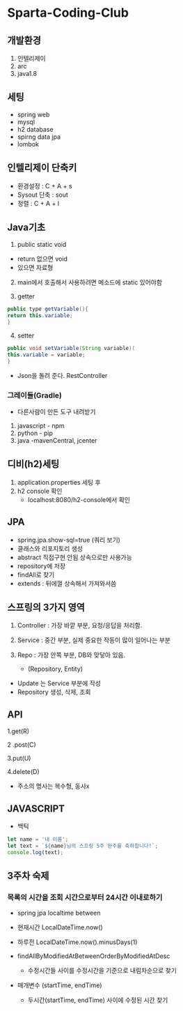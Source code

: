 # Sparta-Coding-Club
## 개발환경
1. 인텔리제이
2. arc
3. java1.8

## 세팅
- spring web
- mysql
- h2 database
- spirng data jpa
- lombok

## 인텔리제이 단축키
- 환경설정 : C + A + s
- Sysout 단축 : sout
- 정렬 : C + A + l

## Java기초
1. public static void
- return 없으면 void
- 있으면 자료형

2. main에서 호출해서 사용하려면 메소드에 static 있어야함

3. getter
```java
public type getVariable(){
return this.variable;
}
```
4. setter
```java
public void setVariable(String variable)(
this.variable = variable;
}
```

- Json을 돌려 준다. RestController

### 그레이들(Gradle)
- 다른사람이 만든 도구 내려받기
1. javascript - npm
2. python - pip
3. java -mavenCentral, jcenter

## 디비(h2)세팅
1. application.properties 세팅 후 
2. h2 console 확인
    - localhost:8080/h2-console에서 확인

## JPA
- spring.jpa.show-sql=true (쿼리 보기)
- 클래스와 리포지토리 생성
- abstract 직접구현 안됨 상속으로만 사용가능
- repository에 저장
- findAll로 찾기
- extends : 뒤에껄 상속해서 가져와서씀

## 스프링의 3가지 영역
1. Controller : 가장 바깥 부분, 요청/응답을 처리함.

2. Service : 중간 부분, 실제 중요한 작동이 많이 일어나는 부분

3. Repo : 가장 안쪽 부분, DB와 맞닿아 있음.
    - (Repository, Entity)

- Update 는 Service 부분에 작성
- Repository 생성, 삭제, 조회

## API
1.get(R)

2 .post(C)

3.put(U)

4.delete(D)

- 주소의 명사는 복수형, 동사x

## JAVASCRIPT
- 백틱
```javascript
let name = '내 이름';
let text = `${name}님의 스프링 5주 완주를 축하합니다!`;
console.log(text);
```


## 3주차 숙제 
### 목록의 시간을 조회 시간으로부터 24시간 이내로하기
- spring jpa localtime between
- 현재시간 LocalDateTime.now()
- 하루전 LocalDateTime.now().minusDays(1)

- findAllByModifiedAtBetweenOrderByModifiedAtDesc
  - 수정시간들 사이를 수정시간을 기준으로 내림차순으로 찾기
- 매개변수 (startTime, endTime) 
  - 두시간(startTime, endTime) 사이에 수정된 시간 찾기
